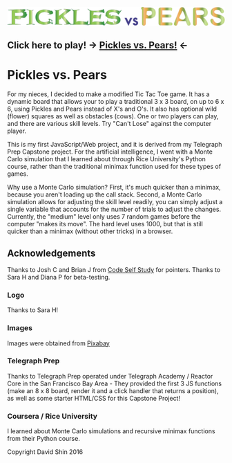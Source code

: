![Pickles vs. Pears!](images/picklesPearsLogo/picklespearsfinal2.png?raw=true "Pickles vs. Pears!")
## Click here to play! -> [Pickles vs. Pears!](https://datadaveshin.github.io/webgames/) <-

# Pickles vs. Pears
For my nieces, I decided to make a modified Tic Tac Toe game. It has a dynamic board that allows your to play a traditional 3 x 3 board, on up to 6 x 6, using Pickles and Pears instead of X's and O's. It also has optional wild (flower) squares as well as obstacles (cows). One or two players can play, and there are various skill levels. Try "Can't Lose" against the computer player.

This is my first JavaScript/Web project, and it is derived from my Telegraph Prep Capstone project. For the artificial intelligence, I went with a Monte Carlo simulation that I learned about through Rice University's Python course, rather than the traditional minimax function used for these types of games.

Why use a Monte Carlo simulation? First, it's much quicker than a minimax, because you aren't loading up the call stack. Second, a Monte Carlo simulation allows for adjusting the skill level readily, you can simply adjust a single variable that accounts for the number of trials to adjust the changes. Currently, the "medium" level only uses 7 random games before the computer "makes its move". The hard level uses 1000, but that is still quicker than a minimax (without other tricks) in a browser.

## Acknowledgements
Thanks to Josh C and Brian J from [Code Self Study](http://www.codeselfstudy.com) for pointers. Thanks to Sara H and Diana P for beta-testing.

### Logo
Thanks to Sara H!

### Images
Images were obtained from [Pixabay](http://www.pixabay.com)

### Telegraph Prep
Thanks to Telegraph Prep operated under Telegraph Academy / Reactor Core in the San Francisco Bay Area - They provided the first 3 JS functions (make an 8 x 8 board, render it and a click handler that returns a position), as well as some starter HTML/CSS for this Capstone Project!

### Coursera / Rice University
I learned about Monte Carlo simulations and recursive minimax functions from their Python course.

Copyright David Shin 2016
